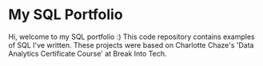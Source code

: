 # My SQL Portfolio
Hi, welcome to my SQL portfolio :) This code repository contains examples of SQL I've written. These projects were based on Charlotte Chaze's 'Data Analytics Certificate Course' at Break Into Tech. 
